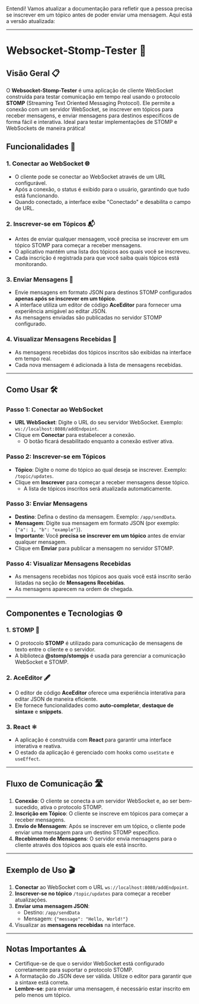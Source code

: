 Entendi! Vamos atualizar a documentação para refletir que a pessoa precisa se inscrever em um tópico antes de poder enviar uma mensagem. Aqui está a versão atualizada:

---

# Websocket-Stomp-Tester 🚀

## Visão Geral 📋

O **Websocket-Stomp-Tester** é uma aplicação de cliente WebSocket construída para testar comunicação em tempo real usando o protocolo **STOMP** (Streaming Text Oriented Messaging Protocol). Ele permite a conexão com um servidor WebSocket, se inscrever em tópicos para receber mensagens, e enviar mensagens para destinos específicos de forma fácil e interativa. Ideal para testar implementações de STOMP e WebSockets de maneira prática!

## Funcionalidades 🎯

### 1. **Conectar ao WebSocket 🌐**
   - O cliente pode se conectar ao WebSocket através de um URL configurável.
   - Após a conexão, o status é exibido para o usuário, garantindo que tudo está funcionando.
   - Quando conectado, a interface exibe "Conectado" e desabilita o campo de URL.

### 2. **Inscrever-se em Tópicos 📬**
   - Antes de enviar qualquer mensagem, você precisa se inscrever em um tópico STOMP para começar a receber mensagens.
   - O aplicativo mantém uma lista dos tópicos aos quais você se inscreveu.
   - Cada inscrição é registrada para que você saiba quais tópicos está monitorando.

### 3. **Enviar Mensagens 📨**
   - Envie mensagens em formato JSON para destinos STOMP configurados **apenas após se inscrever em um tópico**.
   - A interface utiliza um editor de código **AceEditor** para fornecer uma experiência amigável ao editar JSON.
   - As mensagens enviadas são publicadas no servidor STOMP configurado.

### 4. **Visualizar Mensagens Recebidas 📲**
   - As mensagens recebidas dos tópicos inscritos são exibidas na interface em tempo real.
   - Cada nova mensagem é adicionada à lista de mensagens recebidas.

---

## Como Usar 🛠️

### Passo 1: **Conectar ao WebSocket**

- **URL WebSocket**: Digite o URL do seu servidor WebSocket. Exemplo: `ws://localhost:8080/addEndpoint`.
- Clique em **Conectar** para estabelecer a conexão.
  - O botão ficará desabilitado enquanto a conexão estiver ativa.

### Passo 2: **Inscrever-se em Tópicos**

- **Tópico**: Digite o nome do tópico ao qual deseja se inscrever. Exemplo: `/topic/updates`.
- Clique em **Inscrever** para começar a receber mensagens desse tópico.
  - A lista de tópicos inscritos será atualizada automaticamente.

### Passo 3: **Enviar Mensagens**

- **Destino**: Defina o destino da mensagem. Exemplo: `/app/sendData`.
- **Mensagem**: Digite sua mensagem em formato JSON (por exemplo: `{"a": 1, "b": "example"}`).
- **Importante**: Você **precisa se inscrever em um tópico** antes de enviar qualquer mensagem.
- Clique em **Enviar** para publicar a mensagem no servidor STOMP.

### Passo 4: **Visualizar Mensagens Recebidas**

- As mensagens recebidas nos tópicos aos quais você está inscrito serão listadas na seção de **Mensagens Recebidas**.
- As mensagens aparecem na ordem de chegada.

---

## Componentes e Tecnologias ⚙️

### 1. **STOMP** 📡
   - O protocolo **STOMP** é utilizado para comunicação de mensagens de texto entre o cliente e o servidor.
   - A biblioteca **@stomp/stompjs** é usada para gerenciar a comunicação WebSocket e STOMP.

### 2. **AceEditor** 🖋️
   - O editor de código **AceEditor** oferece uma experiência interativa para editar JSON de maneira eficiente.
   - Ele fornece funcionalidades como **auto-completar**, **destaque de sintaxe** e **snippets**.

### 3. **React** ⚛️
   - A aplicação é construída com **React** para garantir uma interface interativa e reativa.
   - O estado da aplicação é gerenciado com hooks como `useState` e `useEffect`.

---

## Fluxo de Comunicação 🛣️

1. **Conexão**: O cliente se conecta a um servidor WebSocket e, ao ser bem-sucedido, ativa o protocolo STOMP.
2. **Inscrição em Tópico**: O cliente se inscreve em tópicos para começar a receber mensagens.
3. **Envio de Mensagem**: Após se inscrever em um tópico, o cliente pode enviar uma mensagem para um destino STOMP específico.
4. **Recebimento de Mensagens**: O servidor envia mensagens para o cliente através dos tópicos aos quais ele está inscrito.

---

## Exemplo de Uso 🎬

1. **Conectar** ao WebSocket com o URL `ws://localhost:8080/addEndpoint`.
2. **Inscrever-se no tópico** `/topic/updates` para começar a receber atualizações.
3. **Enviar uma mensagem JSON**:
   - Destino: `/app/sendData`
   - Mensagem: `{"message": "Hello, World!"}`
4. Visualizar as **mensagens recebidas** na interface.

---

## Notas Importantes ⚠️

- Certifique-se de que o servidor WebSocket está configurado corretamente para suportar o protocolo STOMP.
- A formatação do JSON deve ser válida. Utilize o editor para garantir que a sintaxe está correta.
- **Lembre-se**: para enviar uma mensagem, é necessário estar inscrito em pelo menos um tópico.
